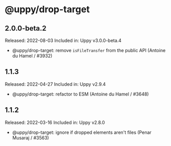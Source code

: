 # @uppy/drop-target

## 2.0.0-beta.2

Released: 2022-08-03
Included in: Uppy v3.0.0-beta.4

- @uppy/drop-target: remove `isFileTransfer` from the public API (Antoine du Hamel / #3932)

## 1.1.3

Released: 2022-04-27
Included in: Uppy v2.9.4

- @uppy/drop-target: refactor to ESM (Antoine du Hamel / #3648)

## 1.1.2

Released: 2022-03-16
Included in: Uppy v2.8.0

- @uppy/drop-target: ignore if dropped elements aren't files (Penar Musaraj / #3563)
